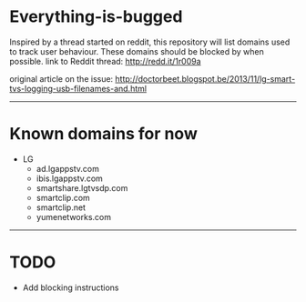Everything-is-bugged
====================

Inspired by a thread started on reddit, this repository will list domains used to track user behaviour. These domains should be blocked by when possible. link to Reddit thread: http://redd.it/1r009a

original article on the issue: http://doctorbeet.blogspot.be/2013/11/lg-smart-tvs-logging-usb-filenames-and.html


----------

Known domains for now
=====================
* LG
  * ad.lgappstv.com
  * ibis.lgappstv.com
  * smartshare.lgtvsdp.com
  * smartclip.com
  * smartclip.net
  * yumenetworks.com


----------


TODO
=====================
* Add blocking instructions

